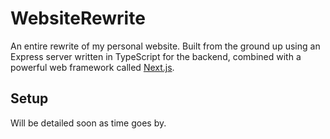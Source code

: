# WebsiteRewrite

An entire rewrite of my personal website. Built from the ground up using an Express server written in TypeScript for the backend, combined with a powerful web framework called [Next.js](https://nextjs.org).

## Setup

Will be detailed soon as time goes by.